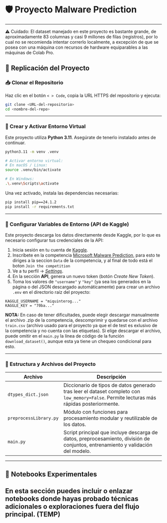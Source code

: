# 🛡️ Proyecto Malware Prediction

---

⚠️ Cuidado: El dataset manejado en este proyecto es bastante grande, de aproximadamente 83 columnas y casi 9 millones de filas (registros), por lo cual no se recomienda intentar correrlo localmente, a excepción de que se posea con una máquina con recursos de hardware equiparables a las máquinas de Colab Pro.

## 🚀 Replicación del Proyecto

### 📥 Clonar el Repositorio

Haz clic en el botón `< > Code`, copia la URL HTTPS del repositorio y ejecuta:

```bash
git clone <URL-del-repositorio>
cd <nombre-del-repo>
```

---

### 🐍 Crear y Activar Entorno Virtual

Este proyecto utiliza **Python 3.11**. Asegúrate de tenerlo instalado antes de continuar.

```bash
python3.11 -m venv .venv

# Activar entorno virtual:
# En macOS / Linux:
source .venv/bin/activate

# En Windows:
.\.venv\Scripts\activate
```

Una vez activado, instala las dependencias necesarias:

```bash
pip install pip==24.1.2
pip install -r requirements.txt
```

---

### 🔐 Configurar Variables de Entorno (API de Kaggle)

Este proyecto descarga los datos directamente desde Kaggle, por lo que es necesario configurar tus credenciales de la API:

1. Inicia sesión en tu cuenta de [Kaggle](https://www.kaggle.com/).
2. Inscríbete en la competencia [Microsoft Malware Prediction](https://www.kaggle.com/competitions/microsoft-malware-prediction), para esto te diriges a la seccion `Data` de la competencia, y al final de todo está el boton `Join the competition`
3. Ve a tu perfil → [*Settings*](https://www.kaggle.com/settings).
4. En la sección **API**, genera un nuevo token (botón *Create New Token*).
5. Toma los valores de `"username"` y `"key"` (ya sea los generados en la página o del JSON descargado automáticamente) para crear un archivo `.env` en el directorio raíz del proyecto:

```env
KAGGLE_USERNAME = "miquinterog..."
KAGGLE_KEY = "70ba..."
```

**NOTA:** En caso de tener dificultades, puede elegir descargar manualmente el archivo .zip de la competencia, descomprimir y quedarse con el archivo `train.csv` (archivo usado para el proyecto ya que el de test es exlusivo de la competencia y no cuenta con las etiquetas).
Si elige descargar el archivo, puede omitir en el `main.py` la línea de código de la función `download_dataset()`, aunque esta ya tiene un chequeo condicional para esto.

---

### 📁 Estructura y Archivos del Proyecto

| Archivo                | Descripción                                                                                                                               |
| ---------------------- | ----------------------------------------------------------------------------------------------------------------------------------------- |
| `dtypes_dict.json`     | Diccionario de tipos de datos generado tras leer el dataset completo con `low_memory=False`. Permite lecturas más rápidas posteriormente. |
| `preprocessLibrary.py` | Módulo con funciones para procesamiento modular y reutilizable de los datos.                                                              |
| `main.py`              | Script principal que incluye descarga de datos, preprocesamiento, división de conjuntos, entrenamiento y validación del modelo.           |

---

## 📓 Notebooks Experimentales

En esta sección puedes incluir o enlazar notebooks donde hayas probado técnicas adicionales o exploraciones fuera del flujo principal.
(TEMP)
---
